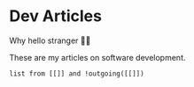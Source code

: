 # Dev Articles

Why hello stranger 👋😀

These are my articles on software development.
```dataview
list from [[]] and !outgoing([[]])
```
